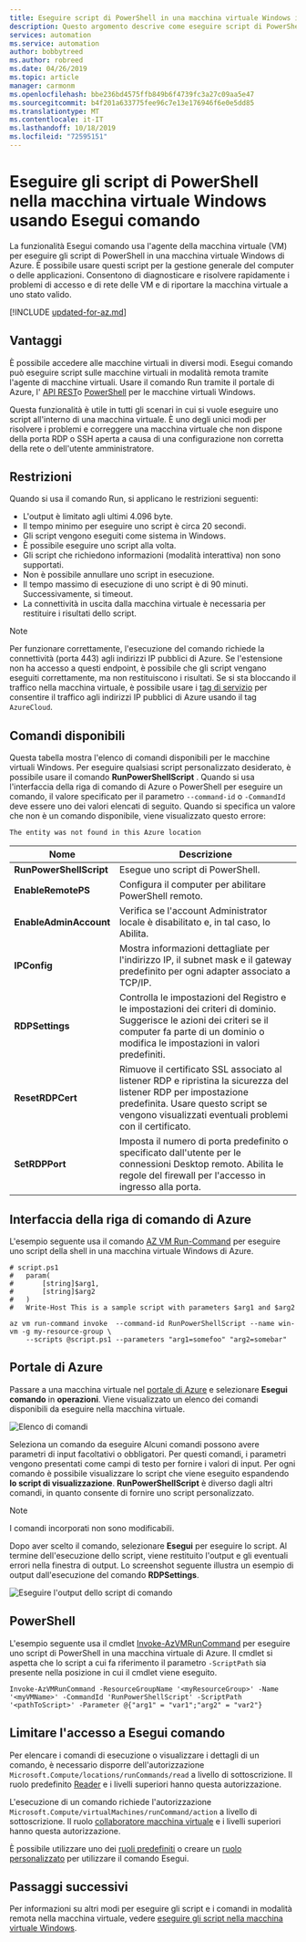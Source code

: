 ```yaml
---
title: Eseguire script di PowerShell in una macchina virtuale Windows in Azure
description: Questo argomento descrive come eseguire script di PowerShell in una macchina virtuale Windows di Azure tramite la funzionalità Esegui comando
services: automation
ms.service: automation
author: bobbytreed
ms.author: robreed
ms.date: 04/26/2019
ms.topic: article
manager: carmonm
ms.openlocfilehash: bbe236bd4575ffb849b6f4739fc3a27c09aa5e47
ms.sourcegitcommit: b4f201a633775fee96c7e13e176946f6e0e5dd85
ms.translationtype: MT
ms.contentlocale: it-IT
ms.lasthandoff: 10/18/2019
ms.locfileid: "72595151"
---
```

# <a name="run-powershell-scripts-in-your-windows-vm-by-using-run-command"></a>Eseguire gli script di PowerShell nella macchina virtuale Windows usando Esegui comando

La funzionalità Esegui comando usa l'agente della macchina virtuale (VM) per eseguire gli script di PowerShell in una macchina virtuale Windows di Azure. È possibile usare questi script per la gestione generale del computer o delle applicazioni. Consentono di diagnosticare e risolvere rapidamente i problemi di accesso e di rete delle VM e di riportare la macchina virtuale a uno stato valido.

[!INCLUDE [updated-for-az.md](../../../includes/updated-for-az.md)]

## <a name="benefits"></a>Vantaggi

È possibile accedere alle macchine virtuali in diversi modi. Esegui comando può eseguire script sulle macchine virtuali in modalità remota tramite l'agente di macchine virtuali. Usare il comando Run tramite il portale di Azure, l' [API REST](/rest/api/compute/virtual%20machines%20run%20commands/runcommand)o [PowerShell](https://docs.microsoft.com/powershell/module/az.compute/invoke-azvmruncommand) per le macchine virtuali Windows.

Questa funzionalità è utile in tutti gli scenari in cui si vuole eseguire uno script all'interno di una macchina virtuale. È uno degli unici modi per risolvere i problemi e correggere una macchina virtuale che non dispone della porta RDP o SSH aperta a causa di una configurazione non corretta della rete o dell'utente amministratore.

## <a name="restrictions"></a>Restrizioni

Quando si usa il comando Run, si applicano le restrizioni seguenti:

* L'output è limitato agli ultimi 4.096 byte.
* Il tempo minimo per eseguire uno script è circa 20 secondi.
* Gli script vengono eseguiti come sistema in Windows.
* È possibile eseguire uno script alla volta.
* Gli script che richiedono informazioni (modalità interattiva) non sono supportati.
* Non è possibile annullare uno script in esecuzione.
* Il tempo massimo di esecuzione di uno script è di 90 minuti. Successivamente, si timeout.
* La connettività in uscita dalla macchina virtuale è necessaria per restituire i risultati dello script.

> [!NOTE]
> Per funzionare correttamente, l'esecuzione del comando richiede la connettività (porta 443) agli indirizzi IP pubblici di Azure. Se l'estensione non ha accesso a questi endpoint, è possibile che gli script vengano eseguiti correttamente, ma non restituiscono i risultati. Se si sta bloccando il traffico nella macchina virtuale, è possibile usare i [tag di servizio](../../virtual-network/security-overview.md#service-tags) per consentire il traffico agli indirizzi IP pubblici di Azure usando il tag `AzureCloud`.

## <a name="available-commands"></a>Comandi disponibili

Questa tabella mostra l'elenco di comandi disponibili per le macchine virtuali Windows. Per eseguire qualsiasi script personalizzato desiderato, è possibile usare il comando **RunPowerShellScript** . Quando si usa l'interfaccia della riga di comando di Azure o PowerShell per eseguire un comando, il valore specificato per il parametro `--command-id` o `-CommandId` deve essere uno dei valori elencati di seguito. Quando si specifica un valore che non è un comando disponibile, viene visualizzato questo errore:

```error
The entity was not found in this Azure location
```

|**Nome**|**Descrizione**|
|---|---|
|**RunPowerShellScript**|Esegue uno script di PowerShell.|
|**EnableRemotePS**|Configura il computer per abilitare PowerShell remoto.|
|**EnableAdminAccount**|Verifica se l'account Administrator locale è disabilitato e, in tal caso, lo Abilita.|
|**IPConfig**| Mostra informazioni dettagliate per l'indirizzo IP, il subnet mask e il gateway predefinito per ogni adapter associato a TCP/IP.|
|**RDPSettings**|Controlla le impostazioni del Registro e le impostazioni dei criteri di dominio. Suggerisce le azioni dei criteri se il computer fa parte di un dominio o modifica le impostazioni in valori predefiniti.|
|**ResetRDPCert**|Rimuove il certificato SSL associato al listener RDP e ripristina la sicurezza del listener RDP per impostazione predefinita. Usare questo script se vengono visualizzati eventuali problemi con il certificato.|
|**SetRDPPort**|Imposta il numero di porta predefinito o specificato dall'utente per le connessioni Desktop remoto. Abilita le regole del firewall per l'accesso in ingresso alla porta.|

## <a name="azure-cli"></a>Interfaccia della riga di comando di Azure

L'esempio seguente usa il comando [AZ VM Run-Command](/cli/azure/vm/run-command?view=azure-cli-latest#az-vm-run-command-invoke) per eseguire uno script della shell in una macchina virtuale Windows di Azure.

```azurecli-interactive
# script.ps1
#   param(
#       [string]$arg1,
#       [string]$arg2
#   )
#   Write-Host This is a sample script with parameters $arg1 and $arg2

az vm run-command invoke  --command-id RunPowerShellScript --name win-vm -g my-resource-group \
    --scripts @script.ps1 --parameters "arg1=somefoo" "arg2=somebar"
```

## <a name="azure-portal"></a>Portale di Azure

Passare a una macchina virtuale nel [portale di Azure](https://portal.azure.com) e selezionare **Esegui comando** in **operazioni**. Viene visualizzato un elenco dei comandi disponibili da eseguire nella macchina virtuale.

![Elenco di comandi](./media/run-command/run-command-list.png)

Seleziona un comando da eseguire Alcuni comandi possono avere parametri di input facoltativi o obbligatori. Per questi comandi, i parametri vengono presentati come campi di testo per fornire i valori di input. Per ogni comando è possibile visualizzare lo script che viene eseguito espandendo **lo script di visualizzazione**. **RunPowerShellScript** è diverso dagli altri comandi, in quanto consente di fornire uno script personalizzato.

> [!NOTE]
> I comandi incorporati non sono modificabili.

Dopo aver scelto il comando, selezionare **Esegui** per eseguire lo script. Al termine dell'esecuzione dello script, viene restituito l'output e gli eventuali errori nella finestra di output. Lo screenshot seguente illustra un esempio di output dall'esecuzione del comando **RDPSettings**.

![Eseguire l'output dello script di comando](./media/run-command/run-command-script-output.png)

## <a name="powershell"></a>PowerShell

L'esempio seguente usa il cmdlet [Invoke-AzVMRunCommand](https://docs.microsoft.com/powershell/module/az.compute/invoke-azvmruncommand) per eseguire uno script di PowerShell in una macchina virtuale di Azure. Il cmdlet si aspetta che lo script a cui fa riferimento il parametro `-ScriptPath` sia presente nella posizione in cui il cmdlet viene eseguito.

```azurepowershell-interactive
Invoke-AzVMRunCommand -ResourceGroupName '<myResourceGroup>' -Name '<myVMName>' -CommandId 'RunPowerShellScript' -ScriptPath '<pathToScript>' -Parameter @{"arg1" = "var1";"arg2" = "var2"}
```

## <a name="limiting-access-to-run-command"></a>Limitare l'accesso a Esegui comando

Per elencare i comandi di esecuzione o visualizzare i dettagli di un comando, è necessario disporre dell'autorizzazione `Microsoft.Compute/locations/runCommands/read` a livello di sottoscrizione. Il ruolo predefinito [Reader](../../role-based-access-control/built-in-roles.md#reader) e i livelli superiori hanno questa autorizzazione.

L'esecuzione di un comando richiede l'autorizzazione `Microsoft.Compute/virtualMachines/runCommand/action` a livello di sottoscrizione. Il ruolo [collaboratore macchina virtuale](../../role-based-access-control/built-in-roles.md#virtual-machine-contributor) e i livelli superiori hanno questa autorizzazione.

È possibile utilizzare uno dei [ruoli predefiniti](../../role-based-access-control/built-in-roles.md) o creare un [ruolo personalizzato](../../role-based-access-control/custom-roles.md) per utilizzare il comando Esegui.

## <a name="next-steps"></a>Passaggi successivi

Per informazioni su altri modi per eseguire gli script e i comandi in modalità remota nella macchina virtuale, vedere [eseguire gli script nella macchina virtuale Windows](run-scripts-in-vm.md).
